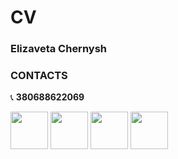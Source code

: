 # CV

### Elizaveta Chernysh

### CONTACTS

📞 **380688622069**

<div id="contacts" align="left">
  <a href="https://t.me/Elizachernysh"><img src="https://osx.telegram.org/updates/site/logo.png" width="60"/></a>
  <a href="https://github.com/ElizaChernysh"><img src="https://cdn.iconscout.com/icon/free/png-256/github-163-761603.png" width="60"/></a>
  <a href="https://www.linkedin.com/in/eliza-chernysh-28a40a239/"><img src="https://cdn-icons-png.flaticon.com/512/145/145807.png" width="60"/></a>
  <a href="mailto:elizaveta.chernysh.v@gmail.com"><img src="https://encrypted-tbn0.gstatic.com/images?q=tbn:ANd9GcS0ICqrLgplZP86QhH5yE9DwLyuip1KLe-o8z39CAchzXVLfcAtmLbf6iIEkslvdOg6xKE&usqp=CAU" width="60"/></a>
</div>



